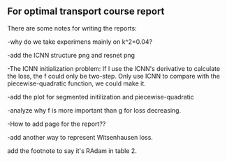 ## For optimal transport course report

There are some notes for writing the reports:

-why do we take experimens mainly on k^2=0.04?

-add the ICNN structure png and resnet png

-The ICNN initialization problem:
If I use the ICNN's derivative to calculate the loss, the f could only be two-step. Only use ICNN to compare with the piecewise-quadratic function, we could make it.

-add the plot for segmented initilization and piecewise-quadratic

-analyze why f is more important than g for loss decreasing.

-How to add page for the report??

-add another way to represent Witsenhausen loss.

 add the footnote to say it's RAdam in table 2.